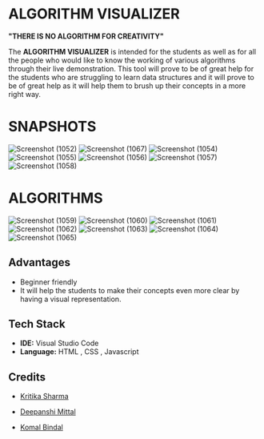# ALGORITHM VISUALIZER
**"THERE IS NO ALGORITHM FOR CREATIVITY"**


The **ALGORITHM VISUALIZER** is intended for the students as well as for all the people who would like to know the working of various algorithms through their live demonstration.
This tool will prove to be of great help for the students who are struggling to learn data structures and it will prove to be of great help as it will help them to brush up their concepts in a more right way.

# SNAPSHOTS
 
![Screenshot (1052)](https://user-images.githubusercontent.com/67831569/143503915-e0508962-f76c-4eed-96fb-1f04e797e91d.png)
![Screenshot (1067)](https://user-images.githubusercontent.com/67831569/143503837-f72a2799-dd3e-4a0b-9a17-e9ee049f2955.png)
![Screenshot (1054)](https://user-images.githubusercontent.com/67831569/143503951-5b43abb7-6634-4068-8c3f-655e4cb61208.png)
![Screenshot (1055)](https://user-images.githubusercontent.com/67831569/143503968-4ef8403f-c274-43c2-82a4-825badd1de03.png)
![Screenshot (1056)](https://user-images.githubusercontent.com/67831569/143503981-a032a21a-3b58-4338-893b-739e2f679bff.png)
![Screenshot (1057)](https://user-images.githubusercontent.com/67831569/143504106-c13ed95a-8906-4bdf-9454-da6aa3a614e4.png)
![Screenshot (1058)](https://user-images.githubusercontent.com/67831569/143504001-01fe254e-8f09-4074-866d-a60bb998f5fb.png)


# ALGORITHMS
![Screenshot (1059)](https://user-images.githubusercontent.com/67831569/143504351-76e8a5bf-b87a-4913-89c5-c4a651f2aa8f.png)
![Screenshot (1060)](https://user-images.githubusercontent.com/67831569/143504363-ae705f3f-61e8-4f1c-9ef0-85505df7822e.png)
![Screenshot (1061)](https://user-images.githubusercontent.com/67831569/143504366-3c1ae804-adbf-474e-b683-021b9486eaad.png)
![Screenshot (1062)](https://user-images.githubusercontent.com/67831569/143504378-f4599e09-37f3-4875-9e3f-fa98b215b85e.png)
![Screenshot (1063)](https://user-images.githubusercontent.com/67831569/143504385-af7b3e02-f58c-415e-8c64-2a70d894f6c9.png)
![Screenshot (1064)](https://user-images.githubusercontent.com/67831569/143504390-6d27f9af-6d66-43b0-ae58-28608805612c.png)
![Screenshot (1065)](https://user-images.githubusercontent.com/67831569/143504397-4d0c0ff4-a007-49d9-90b1-ddaf9d2166fd.png)





##  Advantages

- Beginner friendly
- It will help the students to make their concepts even more clear by having a visual representation.

## Tech Stack

- **IDE:** Visual Studio Code
- **Language:** HTML , CSS , Javascript






  
## Credits

-  [Kritika Sharma](https://github.com/kritika-sharma130)

-  [Deepanshi Mittal](https://github.com/deepanshi-mitta)

-  [Komal Bindal](https://github.com/komal-bindal)






